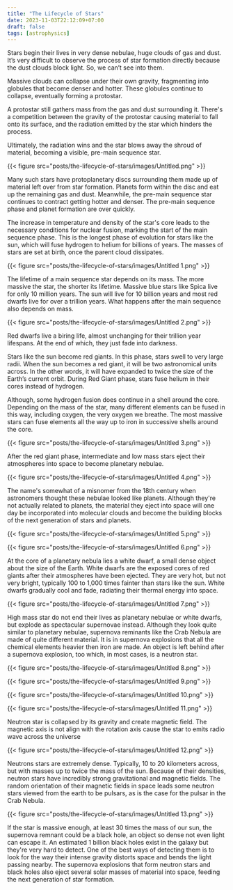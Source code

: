 ```yaml
---
title: "The Lifecycle of Stars"
date: 2023-11-03T22:12:09+07:00
draft: false
tags: [astrophysics]
---
```


Stars begin their lives in very dense nebulae, huge clouds of gas and dust. It’s very difficult to observe the process of star formation directly because the dust clouds block light. So, we can’t see into them.

Massive clouds can collapse under their own gravity, fragmenting into globules that become denser and hotter. These globules continue to collapse, eventually forming a protostar. 

A protostar still gathers mass from the gas and dust surrounding it. There's a competition between the gravity of the protostar causing material to fall onto its surface, and the radiation emitted by the star which hinders the process.

Ultimately, the radiation wins and the star blows away the shroud of material, becoming a visible, pre-main sequence star.

{{< figure src="posts/the-lifecycle-of-stars/images/Untitled.png" >}}

Many such stars have protoplanetary discs surrounding them made up of material left over from star formation. Planets form within the disc and eat up the remaining gas and dust. Meanwhile, the pre-main sequence star continues to contract getting hotter and denser. The pre-main sequence phase and planet formation are over quickly.

The increase in temperature and density of the star's core leads to the necessary conditions for nuclear fusion, marking the start of the main sequence phase. This is the longest phase of evolution for stars like the sun, which will fuse hydrogen to helium for billions of years. The masses of stars are set at birth, once the parent cloud dissipates.

{{< figure src="posts/the-lifecycle-of-stars/images/Untitled 1.png" >}}

The lifetime of a main sequence star depends on its mass. The more massive the star, the shorter its lifetime. Massive blue stars like Spica live for only 10 million years. The sun will live for 10 billion years and most red dwarfs live for over a trillion years. What happens after the main sequence also depends on mass.

{{< figure src="posts/the-lifecycle-of-stars/images/Untitled 2.png" >}}

Red dwarfs live a biring life, almost unchanging for their trillion year lifespans. At the end of which, they just fade into darkness.

Stars like the sun become red giants. In this phase, stars swell to very large radii. When the sun becomes a red giant, it will be two astronomical units across. In the other words, it will have expanded to twice the size of the Earth’s current orbit. During Red Giant phase, stars fuse helium in their cores instead of hydrogen.

Although, some hydrogen fusion does continue in a shell around the core. Depending on the mass of the star, many different elements can be fused in this way, including oxygen, the very oxygen we breathe. The most massive stars can fuse elements all the way up to iron in successive shells around the core.

{{< figure src="posts/the-lifecycle-of-stars/images/Untitled 3.png" >}}

After the red giant phase, intermediate and low mass stars eject their atmospheres into space to become planetary nebulae.

{{< figure src="posts/the-lifecycle-of-stars/images/Untitled 4.png" >}}

The name's somewhat of a misnomer from the 18th century when astronomers thought these nebulae looked like planets. Although they're not actually related to planets, the material they eject into space will one day be incorporated into molecular clouds and become the building blocks of the next generation of stars and planets.

{{< figure src="posts/the-lifecycle-of-stars/images/Untitled 5.png" >}}

{{< figure src="posts/the-lifecycle-of-stars/images/Untitled 6.png" >}}

At the core of a planetary nebula lies a white dwarf, a small dense object about the size of the Earth. White dwarfs are the exposed cores of red giants after their atmospheres have been ejected. They are very hot, but not very bright, typically 100 to 1,000 times fainter than stars like the sun. White dwarfs gradually cool and fade, radiating their thermal energy into space.

{{< figure src="posts/the-lifecycle-of-stars/images/Untitled 7.png" >}}

High mass star do not end their lives as planetary nebulae or white dwarfs, but explode as spectacular supernovae instead. Although they look quite similar to planetary nebulae, supernova reminants like the Crab Nebula are made of quite different material. It is in supernova explosions that all the chemical elements heavier then iron are made. An object is left behind after a supernova explosion, too which, in most cases, is a neutron star.

{{< figure src="posts/the-lifecycle-of-stars/images/Untitled 8.png" >}}

{{< figure src="posts/the-lifecycle-of-stars/images/Untitled 9.png" >}}

{{< figure src="posts/the-lifecycle-of-stars/images/Untitled 10.png" >}}

{{< figure src="posts/the-lifecycle-of-stars/images/Untitled 11.png" >}}

Neutron star is collapsed by its gravity and create magnetic field. The magnetic axis is not align with the rotation axis cause the star to emits radio wave across the universe

{{< figure src="posts/the-lifecycle-of-stars/images/Untitled 12.png" >}}

Neutrons stars are extremely dense. Typically, 10 to 20 kilometers across, but with masses up to twice the mass of the sun. Because of their densities, neutron stars have incredibly strong gravitational and magnetic fields. The random orientation of their magnetic fields in space leads some neutron stars viewed from the earth to be pulsars, as is the case for the pulsar in the Crab Nebula.

{{< figure src="posts/the-lifecycle-of-stars/images/Untitled 13.png" >}}

If the star is massive enough, at least 30 times the mass of our sun, the supernova remnant could be a black hole, an object so dense not even light can escape it. An estimated 1 billion black holes exist in the galaxy but they're very hard to detect. One of the best ways of detecting them is to look for the way their intense gravity distorts space and bends the light passing nearby. The supernova explosions that form neutron stars and black holes also eject several solar masses of material into space, feeding the next generation of star formation.